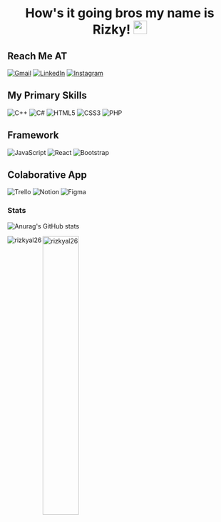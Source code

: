 <h1 align="center"> How's it going bros my name is Rizky! <img src="https://raw.githubusercontent.com/iampavangandhi/iampavangandhi/master/gifs/Hi.gif" width="30px" height="30px">

## Reach Me AT 
[![Gmail](https://img.shields.io/badge/Ralfiansyah111-D14836?style=for-the-badge&logo=gmail&logoColor=white)](mailto:ralfiansyah111@gmail.com)
[![LinkedIn](https://img.shields.io/badge/Rizkyalf-%230077B5.svg?&style=for-the-badge&logo=linkedin&logoColor=white)](https://www.linkedin.com/in/rizkyalf/)
[![Instagram](https://img.shields.io/badge/Rizkyal.26-E4405F?style=for-the-badge&logo=instagram&logoColor=white)](https://www.instagram.com/rizkyal.26)


## My Primary Skills 
![C++](https://img.shields.io/badge/-%2300599C.svg?style=for-the-badge&logo=c%2B%2B&logoColor=white)
![C#](https://img.shields.io/badge/%23-%23239120.svg?style=for-the-badge&logo=c-sharp&logoColor=white)
![HTML5](https://img.shields.io/badge/-%23E34F26.svg?style=for-the-badge&logo=html5&logoColor=white)
![CSS3](https://img.shields.io/badge/-%231572B6.svg?style=for-the-badge&logo=css3&logoColor=white)
![PHP](https://img.shields.io/badge/-%23777BB4.svg?style=for-the-badge&logo=php&logoColor=white)

## Framework
![JavaScript](https://img.shields.io/badge/-%23323330.svg?style=for-the-badge&logo=javascript&logoColor=%23F7DF1E)
![React](https://img.shields.io/badge/-%2320232a.svg?style=for-the-badge&logo=react&logoColor=%2361DAFB)
![Bootstrap](https://img.shields.io/badge/-%238511FA.svg?style=for-the-badge&logo=bootstrap&logoColor=white)

## Colaborative App 
![Trello](https://img.shields.io/badge/Trello-%23026AA7.svg?style=for-the-badge&logo=Trello&logoColor=white)
![Notion](https://img.shields.io/badge/Notion-%23000000.svg?style=for-the-badge&logo=notion&logoColor=white)
![Figma](https://img.shields.io/badge/figma-%23F24E1E.svg?style=for-the-badge&logo=figma&logoColor=white)


### Stats
![Anurag's GitHub stats](https://github-readme-stats.vercel.app/api?username=rizkyal26&show_icons=true&theme=holi)

<p><img align="left" src="https://github-readme-stats.vercel.app/api/top-langs?username=rizkyal26&show_icons=true&locale=en&layout=compact&theme=dark" alt="rizkyal26" /></p>

<p><img align="left" width="40%" src="https://github-readme-streak-stats.herokuapp.com/?user=rizkyal26&&theme=dark" alt="rizkyal26" /></p>


